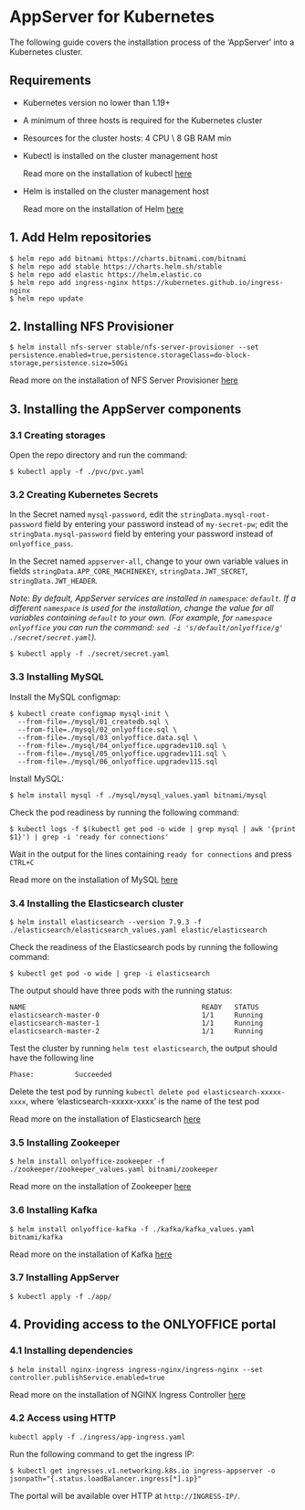 # AppServer for Kubernetes
The following guide covers the installation process of the ‘AppServer’ into a Kubernetes cluster.

## Requirements
  - Kubernetes version no lower than 1.19+
  - A minimum of three hosts is required for the Kubernetes cluster
  - Resources for the cluster hosts: 4 CPU \ 8 GB RAM min
  - Kubectl is installed on the cluster management host

    Read more on the installation of kubectl [here](https://kubernetes.io/docs/tasks/tools/install-kubectl/)
  - Helm is installed on the cluster management host
    
    Read more on the installation of Helm [here](https://helm.sh/docs/intro/install/)

## 1. Add Helm repositories
```
$ helm repo add bitnami https://charts.bitnami.com/bitnami
$ helm repo add stable https://charts.helm.sh/stable
$ helm repo add elastic https://helm.elastic.co
$ helm repo add ingress-nginx https://kubernetes.github.io/ingress-nginx
$ helm repo update
```

## 2. Installing NFS Provisioner
```
$ helm install nfs-server stable/nfs-server-provisioner --set persistence.enabled=true,persistence.storageClass=do-block-storage,persistence.size=50Gi
```
Read more on the installation of NFS Server Provisioner [here](https://github.com/helm/charts/tree/master/stable/nfs-server-provisioner)

## 3. Installing the AppServer components

### 3.1 Creating storages
Open the repo directory and run the command:
```
$ kubectl apply -f ./pvc/pvc.yaml
```

### 3.2 Creating Kubernetes Secrets
In the Secret named `mysql-password`, edit the `stringData.mysql-root-password` field by entering your password instead of `my-secret-pw`;
edit the `stringData.mysql-password` field by entering your password instead of `onlyoffice_pass`.

In the Secret named `appserver-all`, change to your own variable values in fields `stringData.APP_CORE_MACHINEKEY`, `stringData.JWT_SECRET`, `stringData.JWT_HEADER`.

*Note: By default, AppServer services are installed in `namespace`: `default`.
If a different `namespace` is used for the installation, change the value for all variables containing `default` to your own.
(For example, for `namespace` `onlyoffice` you can run the command: `sed -i 's/default/onlyoffice/g' ./secret/secret.yaml`).*
```
$ kubectl apply -f ./secret/secret.yaml
```

### 3.3 Installing MySQL
Install the MySQL configmap:
```
$ kubectl create configmap mysql-init \
  --from-file=./mysql/01_createdb.sql \
  --from-file=./mysql/02_onlyoffice.sql \
  --from-file=./mysql/03_onlyoffice.data.sql \
  --from-file=./mysql/04_onlyoffice.upgradev110.sql \
  --from-file=./mysql/05_onlyoffice.upgradev111.sql \
  --from-file=./mysql/06_onlyoffice.upgradev115.sql
```
Install MySQL:
```
$ helm install mysql -f ./mysql/mysql_values.yaml bitnami/mysql
```

Check the pod readiness by running the following command:
```
$ kubectl logs -f $(kubectl get pod -o wide | grep mysql | awk '{print $1}') | grep -i 'ready for connections'
```
Wait in the output for the lines containing `ready for connections` and press `CTRL+C`

Read more on the installation of MySQL [here](https://github.com/bitnami/charts/tree/master/bitnami/mysql)

### 3.4 Installing the Elasticsearch cluster
```
$ helm install elasticsearch --version 7.9.3 -f ./elasticsearch/elasticsearch_values.yaml elastic/elasticsearch
```
Check the readiness of the Elasticsearch pods by running the following command:
```
$ kubectl get pod -o wide | grep -i elasticsearch
```
The output should have three pods with the running status:
```
NAME                                           READY   STATUS    
elasticsearch-master-0                         1/1     Running   
elasticsearch-master-1                         1/1     Running   
elasticsearch-master-2                         1/1     Running   
```
Test the cluster by running `helm test elasticsearch`, the output should have the following line
```
Phase:          Succeeded
```
Delete the test pod by running `kubectl delete pod elasticsearch-xxxxx-xxxx`, where ‘elasticsearch-xxxxx-xxxx’ is the name of the test pod

Read more on the installation of Elasticsearch [here](https://github.com/elastic/helm-charts/tree/master/elasticsearch)

### 3.5 Installing Zookeeper
```
$ helm install onlyoffice-zookeeper -f ./zookeeper/zookeeper_values.yaml bitnami/zookeeper
```
Read more on the installation of Zookeeper [here](https://github.com/bitnami/charts/tree/master/bitnami/zookeeper)

### 3.6 Installing Kafka
```
$ helm install onlyoffice-kafka -f ./kafka/kafka_values.yaml bitnami/kafka
```
Read more on the installation of Kafka [here](https://github.com/bitnami/charts/tree/master/bitnami/kafka)

### 3.7 Installing AppServer
```
$ kubectl apply -f ./app/
```

## 4. Providing access to the ONLYOFFICE portal

### 4.1 Installing dependencies
```
$ helm install nginx-ingress ingress-nginx/ingress-nginx --set controller.publishService.enabled=true
```
Read more on the installation of NGINX Ingress Controller [here](https://github.com/kubernetes/ingress-nginx/tree/master/charts/ingress-nginx)

### 4.2 Access using HTTP
```
kubectl apply -f ./ingress/app-ingress.yaml
```
Run the following command to get the ingress IP:
```
$ kubectl get ingresses.v1.networking.k8s.io ingress-appserver -o jsonpath="{.status.loadBalancer.ingress[*].ip}"
```
The portal will be available over HTTP at `http://INGRESS-IP/`.
